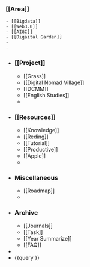 ### [[Area]]
	- [[Bigdata]]
	- [[Web3.0]]
	- [[AIGC]]
	- [[Digaital Garden]]
	-
	-
- ### [[Project]]
	- [[Grass]]
	- [[Digital Nomad Village]]
	- [[DCMM]]
	- [[English Studies]]
	-
- ### [[Resources]]
	- [[Knowledge]]
	- [[Reding]]
	- [[Tutorial]]
	- [[Productive]]
	- [[Apple]]
	-
- ### Miscellaneous
	- [[Roadmap]]
	-
- ### Archive
	- [[Journals]]
	- [[Task]]
	- [[Year Summarize]]
	- [[FAQ]]
-
- {{query }}